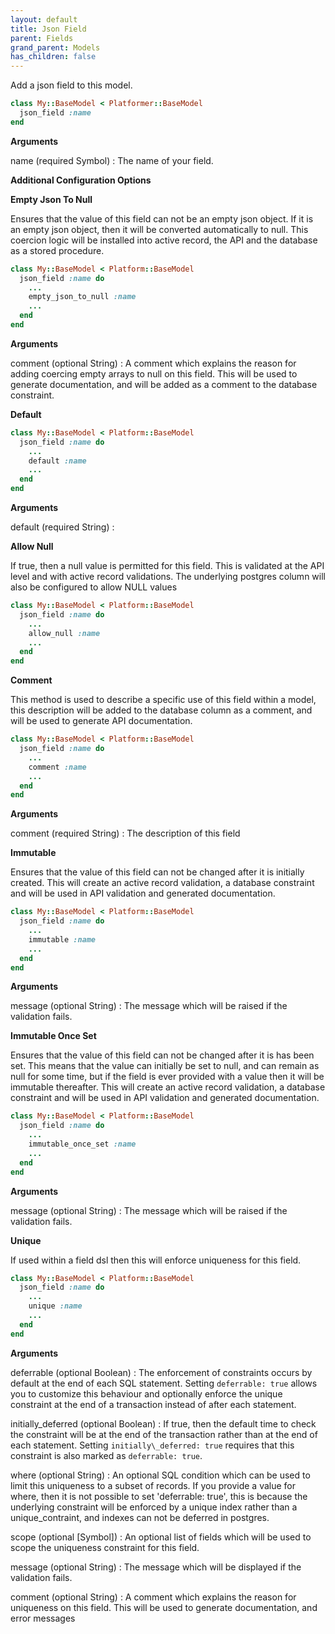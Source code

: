```yaml
---
layout: default
title: Json Field
parent: Fields
grand_parent: Models
has_children: false
---
```


Add a json field to this model.

```ruby
class My::BaseModel < Platformer::BaseModel
  json_field :name
end

```

**Arguments**

name (required Symbol)
:   The name of your field.

**Additional Configuration Options**

**Empty Json To Null**

Ensures that the value of this field can not be an empty json object.
If it is an empty json object, then it will be converted automatically
to null. This coercion logic will be installed into active record,
the API and the database as a stored procedure.

```ruby
class My::BaseModel < Platform::BaseModel
  json_field :name do
    ...
    empty_json_to_null :name
    ...
  end
end

```

**Arguments**

comment (optional String)
:   A comment which explains the reason for adding coercing empty arrays to null on this field. This will be used to generate documentation, and will be added as a comment to the database constraint.

**Default**

```ruby
class My::BaseModel < Platform::BaseModel
  json_field :name do
    ...
    default :name
    ...
  end
end

```

**Arguments**

default (required String)
:   

**Allow Null**

If true, then a null value is permitted for this field. This
is validated at the API level and with active record validations.
The underlying postgres column will also be configured to allow
NULL values

```ruby
class My::BaseModel < Platform::BaseModel
  json_field :name do
    ...
    allow_null :name
    ...
  end
end

```

**Comment**

This method is used to describe a specific use of this
field within a model, this description will be added to
the database column as a comment, and will be used to
generate API documentation.

```ruby
class My::BaseModel < Platform::BaseModel
  json_field :name do
    ...
    comment :name
    ...
  end
end

```

**Arguments**

comment (required String)
:   The description of this field

**Immutable**

Ensures that the value of this field can not be changed
after it is initially created. This will create an active
record validation, a database constraint and will be used
in API validation and generated documentation.

```ruby
class My::BaseModel < Platform::BaseModel
  json_field :name do
    ...
    immutable :name
    ...
  end
end

```

**Arguments**

message (optional String)
:   The message which will be raised if the validation fails.

**Immutable Once Set**

Ensures that the value of this field can not be changed
after it is has been set. This means that the value can
initially be set to null, and can remain as null for some
time, but if the field is ever provided with a value then
it will be immutable thereafter. This will create an active
record validation, a database constraint and will be used
in API validation and generated documentation.

```ruby
class My::BaseModel < Platform::BaseModel
  json_field :name do
    ...
    immutable_once_set :name
    ...
  end
end

```

**Arguments**

message (optional String)
:   The message which will be raised if the validation fails.

**Unique**

If used within a field dsl then this will enforce uniqueness for this
field.

```ruby
class My::BaseModel < Platform::BaseModel
  json_field :name do
    ...
    unique :name
    ...
  end
end

```

**Arguments**

deferrable (optional Boolean)
:   The enforcement of constraints occurs by default at the end of each SQL statement. Setting `deferrable: true` allows you to customize this behaviour and optionally enforce the unique constraint at the end of a transaction instead of after each statement.

initially\_deferred (optional Boolean)
:   If true, then the default time to check the constraint will be at the end of the transaction rather than at the end of each statement.  Setting `initially\_deferred: true` requires that this constraint is also marked as `deferrable: true`.

where (optional String)
:   An optional SQL condition which can be used to limit this uniqueness to a subset of records. If you provide a value for where, then it is not possible to set 'deferrable: true', this is because the underlying constraint will be enforced by a unique index rather than a unique\_contraint, and indexes can not be deferred in postgres.

scope (optional [Symbol])
:   An optional list of fields which will be used to scope the uniqueness constraint for this field.

message (optional String)
:   The message which will be displayed if the validation fails.

comment (optional String)
:   A comment which explains the reason for uniqueness on this field. This will be used to generate documentation, and error messages